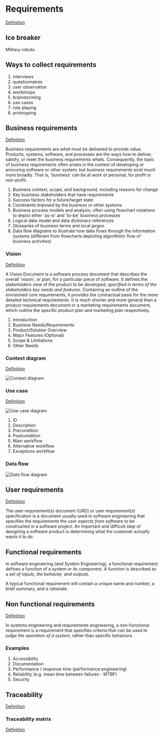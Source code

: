 # Requirements

[Definition](http://en.wikipedia.org/wiki/Requirements)

## Ice breaker

Military robots.

## Ways to collect requirements

1. interviews
2. questionnaires
3. user observation
4. workshops
5. brainstorming
6. use cases
7. role playing
8. prototyping

## Business requirements   

[Definition](http://en.wikipedia.org/wiki/Business_requirements)

Business requirements are *what* must be delivered to provide value. Products, systems, software, and processes are the ways how to deliver, satisfy, or meet the business requirements whats. Consequently, the topic of business requirements often arises in the context of developing or procuring software or other system; but business requirements exist much more broadly. That is, 'business' can be at work or personal, for profit or non-profit.

1. Business context, scope, and background, including reasons for change
1. Key business stakeholders that have requirements
1. Success factors for a future/target state
1. Constraints imposed by the business or other systems
1. Business process models and analysis, often using flowchart notations to depict ether 'as-is' and 'to-be' business processes
1. Logical data model and data dictionary references
1. Glossaries of business terms and local jargon
1. Data flow diagrams to illustrate how data flows through the information systems (different from flowcharts depicting algorithmic flow of business activities)


### Vision

[Definition](http://en.wikipedia.org/wiki/Vision_document)

A Vision Document is a software process document that describes the overall 'vision', or plan, for a particular piece of software. It defines the *stakeholders view* of the product to be developed, *specified in terms of the stakeholders key needs and features*. Containing an outline of the envisioned core requirements, it provides the contractual basis for the more detailed technical requirements. It is much shorter and more general than a product requirements document or a marketing requirements document, which outline the specific product plan and marketing plan respectively.

1. Introduction
1. Business Needs/Requirements
1. Product/Solution Overview
1. Major Features (Optional)
1. Scope & Limitations
1. Other Needs

### Context diagram

[Definition](http://en.wikipedia.org/wiki/Context_diagram)

![Context diagram](http://upload.wikimedia.org/wikipedia/commons/8/8e/NDE_Context_Diagram.jpg)

### Use case 

[Definition](http://en.wikipedia.org/wiki/Use_case_diagram)

![Use case diagram](http://upload.wikimedia.org/wikipedia/commons/1/1d/Use_case_restaurant_model.svg)

1. ID
1. Description
1. Precondition
1. Postcondition
1. Main workflow
1. Alternative workflow
1. Exceptions workflow

### Data flow 

![Data flow diagram](http://upload.wikimedia.org/wikipedia/commons/c/c8/DataFlowDiagram_Example.png)

## User requirements

[Definition](http://en.wikipedia.org/wiki/User_requirements_document)

The user requirement(s) document (URD) or user requirement(s) specification is a document usually used in software engineering that specifies the requirements the *user expects from software* to be constructed in a software project.
An important and difficult step of designing a software product is determining what the customer actually wants it to do.

## Functional requirements

In software engineering (and System Engineering), a functional requirement defines a function of a system or its component. A function is described as a *set of inputs, the behavior, and outputs*.

A typical functional requirement will contain a unique name and number, a brief summary, and a rationale. 

## Non functional requirements 

[Definition](http://en.wikipedia.org/wiki/Non-Functional_Requirements)

In systems engineering and requirements engineering, a non-functional requirement is a requirement that specifies *criteria that can be used to judge the operation of a system*, rather than specific behaviors.

### Examples

1. Accessibility
1. Documentation
1. Performance / response time (performance engineering)
1. Reliability (e.g. mean time between failures - MTBF)
1. Security

## Traceability

[Definition](http://en.wikipedia.org/wiki/Requirements_Traceability)

### Traceability matrix

[Definition](http://en.wikipedia.org/wiki/Traceability_matrix)


